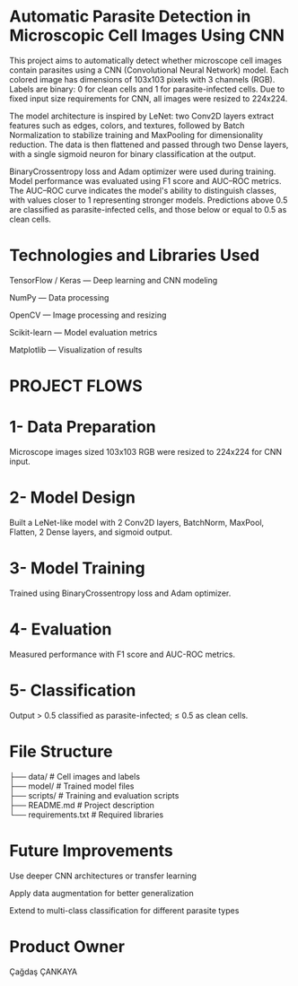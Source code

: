 # Automatic Parasite Detection in Microscopic Cell Images Using CNN

This project aims to automatically detect whether microscope cell images contain parasites using a CNN (Convolutional Neural Network) model. Each colored image has dimensions of 103x103 pixels with 3 channels (RGB). Labels are binary: 0 for clean cells and 1 for parasite-infected cells. Due to fixed input size requirements for CNN, all images were resized to 224x224.

The model architecture is inspired by LeNet: two Conv2D layers extract features such as edges, colors, and textures, followed by Batch Normalization to stabilize training and MaxPooling for dimensionality reduction. The data is then flattened and passed through two Dense layers, with a single sigmoid neuron for binary classification at the output.

BinaryCrossentropy loss and Adam optimizer were used during training. Model performance was evaluated using F1 score and AUC–ROC metrics. The AUC–ROC curve indicates the model's ability to distinguish classes, with values closer to 1 representing stronger models. Predictions above 0.5 are classified as parasite-infected cells, and those below or equal to 0.5 as clean cells.

# Technologies and Libraries Used
TensorFlow / Keras — Deep learning and CNN modeling

NumPy — Data processing

OpenCV — Image processing and resizing

Scikit-learn — Model evaluation metrics

Matplotlib — Visualization of results

# PROJECT FLOWS
# 1- Data Preparation
Microscope images sized 103x103 RGB were resized to 224x224 for CNN input.

# 2- Model Design
Built a LeNet-like model with 2 Conv2D layers, BatchNorm, MaxPool, Flatten, 2 Dense layers, and sigmoid output.

# 3- Model Training
Trained using BinaryCrossentropy loss and Adam optimizer.

# 4- Evaluation
Measured performance with F1 score and AUC-ROC metrics.

# 5- Classification
Output > 0.5 classified as parasite-infected; ≤ 0.5 as clean cells.


# File Structure
├── data/                  # Cell images and labels  
├── model/                 # Trained model files  
├── scripts/               # Training and evaluation scripts  
├── README.md              # Project description  
└── requirements.txt       # Required libraries  


# Future Improvements

Use deeper CNN architectures or transfer learning

Apply data augmentation for better generalization

Extend to multi-class classification for different parasite types

# Product Owner
Çağdaş ÇANKAYA
